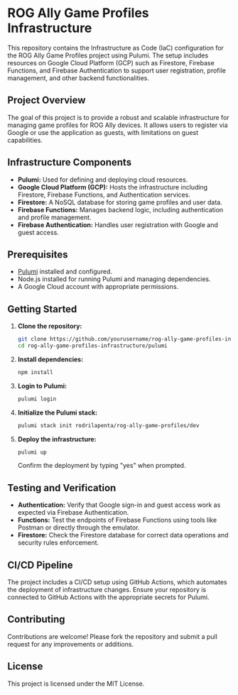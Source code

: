# ROG Ally Game Profiles Infrastructure

This repository contains the Infrastructure as Code (IaC) configuration for the ROG Ally Game Profiles project using Pulumi. The setup includes resources on Google Cloud Platform (GCP) such as Firestore, Firebase Functions, and Firebase Authentication to support user registration, profile management, and other backend functionalities.

## Project Overview

The goal of this project is to provide a robust and scalable infrastructure for managing game profiles for ROG Ally devices. It allows users to register via Google or use the application as guests, with limitations on guest capabilities.

## Infrastructure Components

- **Pulumi:** Used for defining and deploying cloud resources.
- **Google Cloud Platform (GCP):** Hosts the infrastructure including Firestore, Firebase Functions, and Authentication services.
- **Firestore:** A NoSQL database for storing game profiles and user data.
- **Firebase Functions:** Manages backend logic, including authentication and profile management.
- **Firebase Authentication:** Handles user registration with Google and guest access.

## Prerequisites

- [Pulumi](https://www.pulumi.com/docs/get-started/install/) installed and configured.
- Node.js installed for running Pulumi and managing dependencies.
- A Google Cloud account with appropriate permissions.

## Getting Started

1. **Clone the repository:**
   ```bash
   git clone https://github.com/yourusername/rog-ally-game-profiles-infrastructure.git
   cd rog-ally-game-profiles-infrastructure/pulumi
   ```

2. **Install dependencies:**
   ```bash
   npm install
   ```

3. **Login to Pulumi:**
   ```bash
   pulumi login
   ```

4. **Initialize the Pulumi stack:**
   ```bash
   pulumi stack init rodrilapenta/rog-ally-game-profiles/dev
   ```

5. **Deploy the infrastructure:**
   ```bash
   pulumi up
   ```
   Confirm the deployment by typing "yes" when prompted.

## Testing and Verification

- **Authentication:** Verify that Google sign-in and guest access work as expected via Firebase Authentication.
- **Functions:** Test the endpoints of Firebase Functions using tools like Postman or directly through the emulator.
- **Firestore:** Check the Firestore database for correct data operations and security rules enforcement.

## CI/CD Pipeline

The project includes a CI/CD setup using GitHub Actions, which automates the deployment of infrastructure changes. Ensure your repository is connected to GitHub Actions with the appropriate secrets for Pulumi.

## Contributing

Contributions are welcome! Please fork the repository and submit a pull request for any improvements or additions.

## License

This project is licensed under the MIT License.
